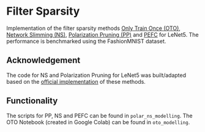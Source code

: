 # Filter Sparsity 

Implementation of the filter sparsity methods [Only Train Once (OTO)](https://arxiv.org/abs/2107.07467), [Network Slimming (NS)](https://arxiv.org/abs/1708.06519), [Polarization Pruning (PP)](https://github.com/polarizationpruning/PolarizationPruning/blob/master/NIPS2020_PolarizationPruning.pdf) and [PEFC](https://arxiv.org/abs/1608.08710) for LeNet5. The performance is benchmarked using the FashionMNIST dataset.

## Acknowledgement 
The code for NS and Polarization Pruning for LeNet5 was built/adapted based on the [official implementation](https://github.com/polarizationpruning/PolarizationPruning/tree/master) of these methods. 

## Functionality
The scripts for PP, NS and PEFC can be found in ```polar_ns_modelling```. The OTO Notebook (created in Google Colab) can be found in ```oto_modelling```.
